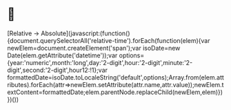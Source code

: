 # 🤫


[Relative -> Absolute](javascript:(function(){document.querySelectorAll('relative-time').forEach(function(elem){var newElem=document.createElement('span');var isoDate=new Date(elem.getAttribute('datetime'));var options={year:'numeric',month:'long',day:'2-digit',hour:'2-digit',minute:'2-digit',second:'2-digit',hour12:!1};var formattedDate=isoDate.toLocaleString('default',options);Array.from(elem.attributes).forEach(attr=>newElem.setAttribute(attr.name,attr.value));newElem.textContent=formattedDate;elem.parentNode.replaceChild(newElem,elem)})})())



